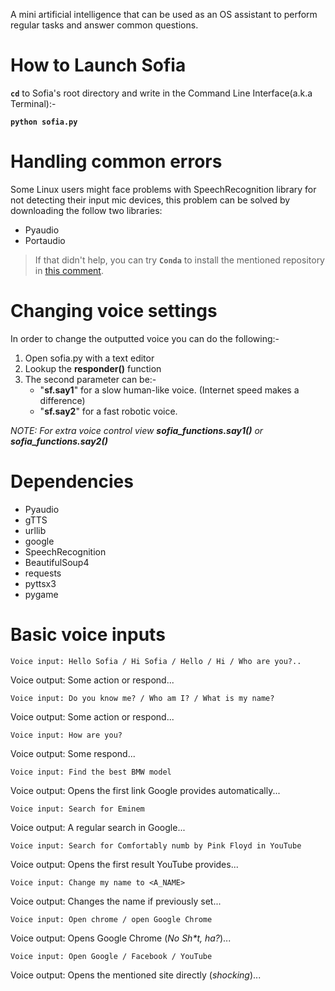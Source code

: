 A mini artificial intelligence that can be used as an OS assistant to perform regular tasks and answer common questions.

# How to Launch Sofia
**`cd`** to Sofia's root directory and write in the Command Line Interface(a.k.a Terminal):-

**`python sofia.py`**
# Handling common errors
Some Linux users might face problems with SpeechRecognition library for not detecting their input mic devices, this problem can be solved by downloading the follow two libraries:
- Pyaudio
- Portaudio

> If that didn't help, you can try **`Conda`** to install the mentioned repository in [this comment](https://github.com/ContinuumIO/anaconda-issues/issues/4139#issuecomment-433710003).

# Changing voice settings
In order to change the outputted voice you can do the following:-
1. Open sofia.py with a text editor
2. Lookup the **responder()** function
3. The second parameter can be:-
    - "**sf.say1**" for a slow human-like voice. (Internet speed makes a difference)
    - "**sf.say2**" for a fast robotic voice.

*NOTE: For extra voice control view **sofia_functions.say1()** or **sofia_functions.say2()***
# Dependencies
- Pyaudio
- gTTS
- urllib
- google
- SpeechRecognition
- BeautifulSoup4
- requests
- pyttsx3
- pygame


# Basic voice inputs
`Voice input: Hello Sofia / Hi Sofia / Hello / Hi / Who are you?..`

Voice output: Some action or respond...

`Voice input: Do you know me? / Who am I? / What is my name?`

Voice output: Some action or respond...

`Voice input: How are you? `

Voice output: Some respond...

`Voice input: Find the best BMW model`

Voice output: Opens the first link Google provides automatically...

`Voice input: Search for Eminem`

Voice output: A regular search in Google...

`Voice input: Search for Comfortably numb by Pink Floyd in YouTube`

Voice output: Opens the first result YouTube provides...

`Voice input: Change my name to <A_NAME>`

Voice output: Changes the name if previously set...

`Voice input: Open chrome / open Google Chrome`

Voice output: Opens Google Chrome (*No Sh\*t, ha?*)...

`Voice input: Open Google / Facebook / YouTube`

Voice output: Opens the mentioned site directly (*shocking*)...
